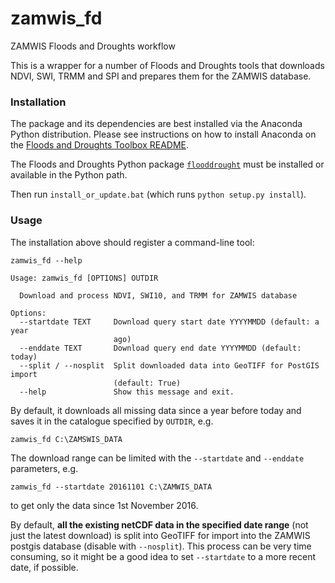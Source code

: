 # zamwis_fd

ZAMWIS Floods and Droughts workflow

This is a wrapper for a number of Floods and Droughts tools that downloads NDVI, SWI, TRMM and SPI and prepares them for the ZAMWIS database.

### Installation

The package and its dependencies are best installed via the Anaconda Python distribution. Please see instructions on how to install Anaconda on the [Floods and Droughts Toolbox README](https://github.com/DHI-GRAS/F_and_D_toolbox).

The Floods and Droughts Python package [`flooddrought`](https://github.com/DHI-GRAS/F_and_D_toolbox) must be installed or available in the Python path.

Then run `install_or_update.bat` (which runs `python setup.py install`).


### Usage

The installation above should register a command-line tool:

    zamwis_fd --help

```
Usage: zamwis_fd [OPTIONS] OUTDIR

  Download and process NDVI, SWI10, and TRMM for ZAMWIS database

Options:
  --startdate TEXT     Download query start date YYYYMMDD (default: a year
                       ago)
  --enddate TEXT       Download query end date YYYYMMDD (default: today)
  --split / --nosplit  Split downloaded data into GeoTIFF for PostGIS import
                       (default: True)
  --help               Show this message and exit.
```

By default, it downloads all missing data since a year before today and saves it in the catalogue specified by `OUTDIR`, e.g.

    zamwis_fd C:\ZAMSWIS_DATA

The download range can be limited with the `--startdate` and `--enddate` parameters, e.g.

    zamwis_fd --startdate 20161101 C:\ZAMWIS_DATA

to get only the data since 1st November 2016.

By default, **all the existing netCDF data in the specified date range** (not just the latest download) is split into GeoTIFF for import into the ZAMWIS postgis database (disable with `--nosplit`). This process can be very time consuming, so it might be a good idea to set `--startdate` to a more recent date, if possible.
